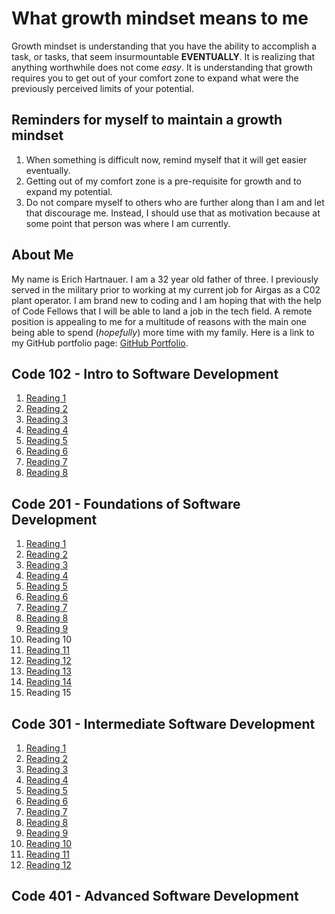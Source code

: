 # What growth mindset means to me

Growth mindset is understanding that you have the ability to accomplish a task, or tasks, that seem insurmountable **EVENTUALLY**. It is realizing that anything worthwhile does not come _easy_. It is understanding that growth requires you to get out of your comfort zone to expand what were the previously perceived limits of your potential.

## Reminders for myself to maintain a growth mindset

1. When something is difficult now, remind myself that it will get easier eventually.
2. Getting out of my comfort zone is a pre-requisite for growth and to expand my potential.
3. Do not compare myself to others who are further along than I am and let that discourage me. Instead, I should use that as motivation because at some point that person was where I am currently.

## About Me

My name is Erich Hartnauer. I am a 32 year old father of three. I previously served in the military prior to working at my current job for Airgas as a C02 plant operator. I am brand new to coding and I am hoping that with the help of Code Fellows that I will be able to land a job in the tech field. A remote position is appealing to me for a multitude of reasons with the main one being able to spend (_hopefully_) more time with my family. Here is a link to my GitHub portfolio page: [GitHub Portfolio](https://github.com/Erich08).

## Code 102 - Intro to Software Development

1. [Reading 1](read01.md)
2. [Reading 2](read03.md)
3. [Reading 3](revisions.md)
4. [Reading 4](html.md)
5. [Reading 5](css.md)
6. [Reading 6](javascript.md)
7. [Reading 7](read07.md)
8. [Reading 8](read08.md)

## Code 201 - Foundations of Software Development

1. [Reading 1](class-01.md)
2. [Reading 2](class-02.md)
3. [Reading 3](class-04.md)
4. [Reading 4](class-04.md)
5. [Reading 5](class-05.md)
6. [Reading 6](class-06.md)
7. [Reading 7](class-07.md)
8. [Reading 8](class-08.md)
9. [Reading 9](class-09.md)
10. Reading 10
11. [Reading 11](class-11.md)
12. [Reading 12](class-12.md)
13. [Reading 13](class-13.md)
14. [Reading 14](class-14.md)
15. Reading 15

## Code 301 - Intermediate Software Development

1. [Reading 1](301-01.md)
2. [Reading 2](301-02.md)
3. [Reading 3](301-03.md)
4. [Reading 4](301-04.md)
5. [Reading 5](301-05.md)
6. [Reading 6](301-06.md)
7. [Reading 7](301-07.md)
8. [Reading 8](301-08.md)
9. [Reading 9](301-09.md)
10. [Reading 10](301-10.md)
11. [Reading 11](301-11.md)
12. [Reading 12](301-12.md)

## Code 401 - Advanced Software Development
